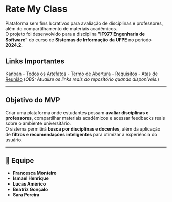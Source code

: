 # **Rate My Class**  
Plataforma sem fins lucrativos para avaliação de disciplinas e professores, além do compartilhamento de materiais acadêmicos.  
O projeto foi desenvolvido para a disciplina **"IF977 Engenharia de Software"** do curso de **Sistemas de Informação da UFPE** no período **2024.2**.  

## **Links Importantes**  
[Kanban](https://github.com/orgs/democraciavista/projects/1) - [Todos os Artefatos](https://github.com/democraciavista/.github/tree/main/artifacts) - [Termo de Abertura](https://github.com/democraciavista/.github/blob/main/artifacts/charter.pdf) - [Requisitos](https://github.com/democraciavista/.github/blob/main/artifacts/requirements.pdf) - [Atas de Reunião](https://github.com/democraciavista/.github/tree/main/artifacts/meetings)
(*OBS: Atualize os links reais do repositório quando disponíveis.*)  

---

## **Objetivo do MVP**  
Criar uma plataforma onde estudantes possam **avaliar disciplinas e professores**, compartilhar materiais acadêmicos e acessar feedbacks reais sobre o ambiente universitário.  
O sistema permitirá **busca por disciplinas e docentes**, além da aplicação de **filtros e recomendações inteligentes** para otimizar a experiência do usuário.  

---

## 👥 **Equipe**  
- **Francesca Monteiro**  
- **Ismael Henrique**  
- **Lucas Américo**  
- **Beatriz Gonçalo**  
- **Sara Pereira**  
